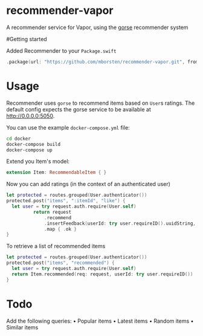 # recommender-vapor
A recommender service for Vapor, using the [gorse](https://gorse.io) recommender system

#Getting started

Added Recommender to your `Package.swift`

```swift
.package(url: "https://github.com/mborsten/recommender-vapor.git", from: "0.0.1-alpha1"),
```

# Usage

Recommender uses `gorse` to recommend items based on `User`s ratings. The default config expects the gorse service to be available at
http://0.0.0.0:5050.

You can use the example `docker-compose.yml` file:

```bash
cd docker
docker-compose build
docker-compose up
```

Extend you Item's model:

```swift
extension Item: RecommendableItem { }
```

Now you can add ratings (in the context of an authenticated user)

```swift
let protected = routes.grouped(User.authenticator())
protected.post("items", ":itemId", "like") {
  let user = try request.auth.require(User.self)
          return request
              .recommend
              .insertFeedback(userId: try user.requireID().uuidString, itemId: request.parameters.get("itemId")!, rating: 5)
              .map { .ok }
}
```

To retrieve a list of recommended items

```swift
let protected = routes.grouped(User.authenticator())
protected.post("items", "recommended") {
  let user = try request.auth.require(User.self)
  return Item.recommended(req: request, userId: try user.requireID())
}
```

# Todo

Add the following queries:
• Popular items
• Latest items
• Random items
• Similar items
